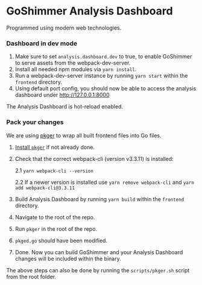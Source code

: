 # GoShimmer Analysis Dashboard

Programmed using modern web technologies.

### Dashboard in dev mode

1. Make sure to set `analysis.dashboard.dev` to true, to enable GoShimmer to serve assets
   from the webpack-dev-server.
2. Install all needed npm modules via `yarn install`.
3. Run a webpack-dev-server instance by running `yarn start` within the `frontend` directory.
4. Using default port config, you should now be able to access the analysis dashboard under http://127.0.0.1:8000

The Analysis Dashboard is hot-reload enabled.

### Pack your changes

We are using [pkger](https://github.com/markbates/pkger) to wrap all built frontend files into Go files.

1. [Install `pkger`](https://github.com/markbates/pkger) if not already done.
2. Check that the correct webpack-cli (version v3.3.11) is installed: 

   2.1 `yarn webpack-cli --version`

   2.2 If a newer version is installed use `yarn remove webpack-cli` and `yarn add webpack-cli@3.3.11` 
3. Build Analysis Dashboard by running `yarn build` within the `frontend` directory.
4. Navigate to the root of the repo.
5. Run `pkger` in the root of the repo.
6. `pkged.go` should have been modified.
7. Done. Now you can build GoShimmer and your Analysis Dashboard changes will be included within the binary.

The above steps can also be done by running the `scripts/pkger.sh` script from the root folder.
